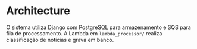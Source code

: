 # Architecture

O sistema utiliza Django com PostgreSQL para armazenamento e SQS para fila de processamento.
A Lambda em `lambda_processor/` realiza classificação de notícias e grava em banco.
